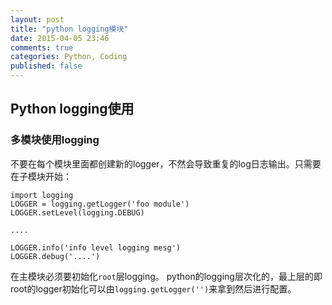 ```yaml
---
layout: post
title: "python logging模块"
date: 2015-04-05 23:46
comments: true
categories: Python, Coding
published: false
---
```


## Python logging使用


### 多模块使用logging

不要在每个模块里面都创建新的logger，不然会导致重复的log日志输出。只需要在子模块开始：

```
import logging
LOGGER = logging.getLogger('foo module')
LOGGER.setLevel(logging.DEBUG)

....

LOGGER.info('info level logging mesg')
LOGGER.debug('....')
```

在主模块必须要初始化`root`层logging。
python的logging层次化的，最上层的即root的logger初始化可以由`logging.getLogger('')`来拿到然后进行配置。